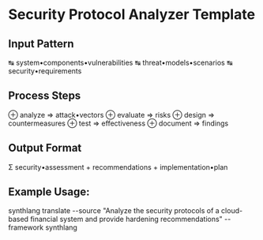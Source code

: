 # Security Protocol Analyzer Template

## Input Pattern
↹ system•components•vulnerabilities
↹ threat•models•scenarios
↹ security•requirements

## Process Steps
⊕ analyze => attack•vectors
⊕ evaluate => risks
⊕ design => countermeasures
⊕ test => effectiveness
⊕ document => findings

## Output Format
Σ security•assessment + recommendations + implementation•plan

## Example Usage:
synthlang translate   --source "Analyze the security protocols of a cloud-based financial system and provide hardening recommendations"   --framework synthlang
